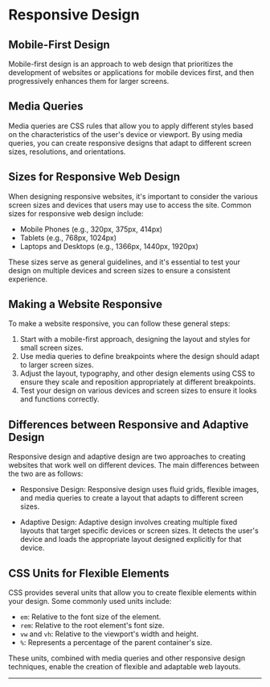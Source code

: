 # Responsive Design

## Mobile-First Design

Mobile-first design is an approach to web design that prioritizes the development of websites or applications for mobile devices first, and then progressively enhances them for larger screens.

## Media Queries

Media queries are CSS rules that allow you to apply different styles based on the characteristics of the user's device or viewport. By using media queries, you can create responsive designs that adapt to different screen sizes, resolutions, and orientations.

## Sizes for Responsive Web Design

When designing responsive websites, it's important to consider the various screen sizes and devices that users may use to access the site. Common sizes for responsive web design include:

- Mobile Phones (e.g., 320px, 375px, 414px)
- Tablets (e.g., 768px, 1024px)
- Laptops and Desktops (e.g., 1366px, 1440px, 1920px)

These sizes serve as general guidelines, and it's essential to test your design on multiple devices and screen sizes to ensure a consistent experience.

## Making a Website Responsive

To make a website responsive, you can follow these general steps:

1. Start with a mobile-first approach, designing the layout and styles for small screen sizes.
2. Use media queries to define breakpoints where the design should adapt to larger screen sizes.
3. Adjust the layout, typography, and other design elements using CSS to ensure they scale and reposition appropriately at different breakpoints.
4. Test your design on various devices and screen sizes to ensure it looks and functions correctly.

## Differences between Responsive and Adaptive Design

Responsive design and adaptive design are two approaches to creating websites that work well on different devices. The main differences between the two are as follows:

- Responsive Design: Responsive design uses fluid grids, flexible images, and media queries to create a layout that adapts to different screen sizes.

- Adaptive Design: Adaptive design involves creating multiple fixed layouts that target specific devices or screen sizes. It detects the user's device and loads the appropriate layout designed explicitly for that device.

## CSS Units for Flexible Elements

CSS provides several units that allow you to create flexible elements within your design. Some commonly used units include:

- `em`: Relative to the font size of the element.
- `rem`: Relative to the root element's font size.
- `vw` and `vh`: Relative to the viewport's width and height.
- `%`: Represents a percentage of the parent container's size.

These units, combined with media queries and other responsive design techniques, enable the creation of flexible and adaptable web layouts.

---
